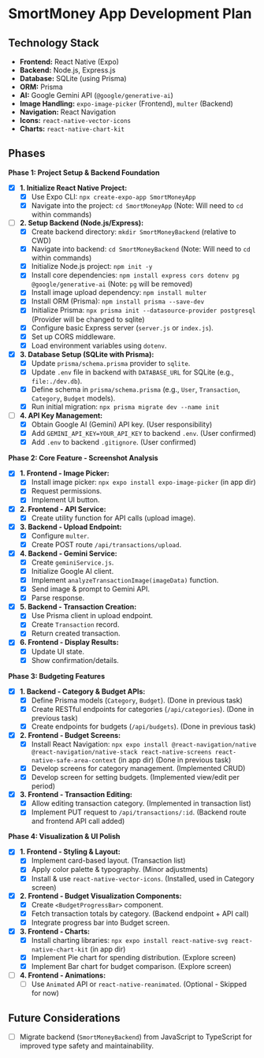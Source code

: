 # SmortMoney App Development Plan

## Technology Stack

*   **Frontend:** React Native (Expo)
*   **Backend:** Node.js, Express.js
*   **Database:** SQLite (using Prisma)
*   **ORM:** Prisma
*   **AI:** Google Gemini API (`@google/generative-ai`)
*   **Image Handling:** `expo-image-picker` (Frontend), `multer` (Backend)
*   **Navigation:** React Navigation
*   **Icons:** `react-native-vector-icons`
*   **Charts:** `react-native-chart-kit`

## Phases

**Phase 1: Project Setup & Backend Foundation**

*   [X] **1. Initialize React Native Project:**
    *   [X] Use Expo CLI: `npx create-expo-app SmortMoneyApp`
    *   [X] Navigate into the project: `cd SmortMoneyApp` (Note: Will need to `cd` within commands)
*   [ ] **2. Setup Backend (Node.js/Express):**
    *   [X] Create backend directory: `mkdir SmortMoneyBackend` (relative to CWD)
    *   [X] Navigate into backend: `cd SmortMoneyBackend` (Note: Will need to `cd` within commands)
    *   [X] Initialize Node.js project: `npm init -y`
    *   [X] Install core dependencies: `npm install express cors dotenv pg @google/generative-ai` (Note: `pg` will be removed)
    *   [X] Install image upload dependency: `npm install multer`
    *   [X] Install ORM (Prisma): `npm install prisma --save-dev`
    *   [X] Initialize Prisma: `npx prisma init --datasource-provider postgresql` (Provider will be changed to sqlite)
    *   [X] Configure basic Express server (`server.js` or `index.js`).
    *   [X] Set up CORS middleware.
    *   [X] Load environment variables using `dotenv`.
*   [X] **3. Database Setup (SQLite with Prisma):**
    *   [X] Update `prisma/schema.prisma` provider to `sqlite`.
    *   [X] Update `.env` file in backend with `DATABASE_URL` for SQLite (e.g., `file:./dev.db`).
    *   [X] Define schema in `prisma/schema.prisma` (e.g., `User`, `Transaction`, `Category`, `Budget` models).
    *   [X] Run initial migration: `npx prisma migrate dev --name init`
*   [ ] **4. API Key Management:**
    *   [X] Obtain Google AI (Gemini) API key. (User responsibility)
    *   [X] Add `GEMINI_API_KEY=YOUR_API_KEY` to backend `.env`. (User confirmed)
    *   [X] Add `.env` to backend `.gitignore`. (User confirmed)

**Phase 2: Core Feature - Screenshot Analysis**

*   [X] **1. Frontend - Image Picker:**
    *   [X] Install image picker: `npx expo install expo-image-picker` (in app dir)
    *   [X] Request permissions.
    *   [X] Implement UI button.
*   [X] **2. Frontend - API Service:**
    *   [X] Create utility function for API calls (upload image).
*   [X] **3. Backend - Upload Endpoint:**
    *   [X] Configure `multer`.
    *   [X] Create POST route `/api/transactions/upload`.
*   [X] **4. Backend - Gemini Service:**
    *   [X] Create `geminiService.js`.
    *   [X] Initialize Google AI client.
    *   [X] Implement `analyzeTransactionImage(imageData)` function.
    *   [X] Send image & prompt to Gemini API.
    *   [X] Parse response.
*   [X] **5. Backend - Transaction Creation:**
    *   [X] Use Prisma client in upload endpoint.
    *   [X] Create `Transaction` record.
    *   [X] Return created transaction.
*   [X] **6. Frontend - Display Results:**
    *   [X] Update UI state.
    *   [X] Show confirmation/details.

**Phase 3: Budgeting Features**

*   [X] **1. Backend - Category & Budget APIs:**
    *   [X] Define Prisma models (`Category`, `Budget`). (Done in previous task)
    *   [X] Create RESTful endpoints for categories (`/api/categories`). (Done in previous task)
    *   [X] Create endpoints for budgets (`/api/budgets`). (Done in previous task)
*   [X] **2. Frontend - Budget Screens:**
    *   [X] Install React Navigation: `npx expo install @react-navigation/native @react-navigation/native-stack react-native-screens react-native-safe-area-context` (in app dir) (Done in previous task)
    *   [X] Develop screens for category management. (Implemented CRUD)
    *   [X] Develop screen for setting budgets. (Implemented view/edit per period)
*   [X] **3. Frontend - Transaction Editing:**
    *   [X] Allow editing transaction category. (Implemented in transaction list)
    *   [X] Implement PUT request to `/api/transactions/:id`. (Backend route and frontend API call added)

**Phase 4: Visualization & UI Polish**

*   [X] **1. Frontend - Styling & Layout:**
    *   [X] Implement card-based layout. (Transaction list)
    *   [X] Apply color palette & typography. (Minor adjustments)
    *   [X] Install & use `react-native-vector-icons`. (Installed, used in Category screen)
*   [X] **2. Frontend - Budget Visualization Components:**
    *   [X] Create `<BudgetProgressBar>` component.
    *   [X] Fetch transaction totals by category. (Backend endpoint + API call)
    *   [X] Integrate progress bar into Budget screen.
*   [X] **3. Frontend - Charts:**
    *   [X] Install charting libraries: `npx expo install react-native-svg react-native-chart-kit` (in app dir)
    *   [X] Implement Pie chart for spending distribution. (Explore screen)
    *   [X] Implement Bar chart for budget comparison. (Explore screen)
*   [ ] **4. Frontend - Animations:**
    *   [ ] Use `Animated` API or `react-native-reanimated`. (Optional - Skipped for now)

## Future Considerations

*   [ ] Migrate backend (`SmortMoneyBackend`) from JavaScript to TypeScript for improved type safety and maintainability.
